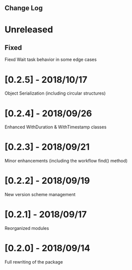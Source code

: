 ## Change Log

# Unreleased

## Fixed
Fiexd Wait task behavior in some edge cases

# [0.2.5] - 2018/10/17
Object Serialization (including circular structures)

# [0.2.4] - 2018/09/26
Enhanced WithDuration & WithTimestamp classes

# [0.2.3] - 2018/09/21
Minor enhancements (including the workflow find() method)

# [0.2.2] - 2018/09/19
New version scheme management

# [0.2.1] - 2018/09/17
Reorganized modules

# [0.2.0] - 2018/09/14
Full rewriting of the package
